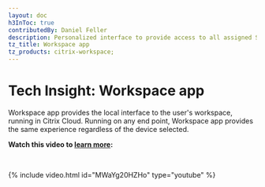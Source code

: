 ```yaml
---
layout: doc
h3InToc: true
contributedBy: Daniel Feller
description: Personalized interface to provide access to all assigned SaaS apps, web apps, virtual Windows apps, virtual Linux apps, desktops, and data.
tz_title: Workspace app
tz_products: citrix-workspace;
---
```

# Tech Insight: Workspace app

Workspace app provides the local interface to the user's workspace, running in Citrix Cloud. Running on any end point, Workspace app provides the same experience regardless of the device selected.

**Watch this video to [learn more](https://www.youtube.com/watch?v=MWaYg20HZHo):**

&nbsp;

{% include video.html id="MWaYg20HZHo" type="youtube" %}

